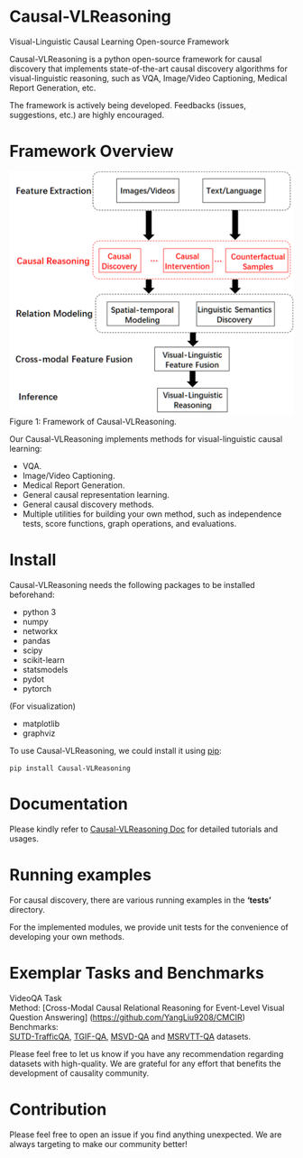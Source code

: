 # Causal-VLReasoning
Visual-Linguistic Causal Learning Open-source Framework

Causal-VLReasoning is a python open-source framework for causal discovery that implements state-of-the-art causal discovery algorithms for visual-linguistic reasoning, such as VQA, Image/Video Captioning, Medical Report Generation, etc. 

The framework is actively being developed. Feedbacks (issues, suggestions, etc.) are highly encouraged.

# Framework Overview

![Image](opensource.png)        
Figure 1: Framework of Causal-VLReasoning.

Our Causal-VLReasoning implements methods for visual-linguistic causal learning:

* VQA.
* Image/Video Captioning.
* Medical Report Generation.
* General causal representation learning.
* General causal discovery methods.
* Multiple utilities for building your own method, such as independence tests, score functions, graph operations, and evaluations.

# Install

Causal-VLReasoning needs the following packages to be installed beforehand:

* python 3
* numpy
* networkx
* pandas
* scipy
* scikit-learn
* statsmodels
* pydot
* pytorch

(For visualization)

* matplotlib
* graphviz

To use Causal-VLReasoning, we could install it using [pip](https://pypi.org/project/Causal-VLReasoning/):

```
pip install Causal-VLReasoning
```


# Documentation

Please kindly refer to [Causal-VLReasoning Doc](https://github.com/YangLiu9208/Causal-VLReasoning) for detailed tutorials and usages.

# Running examples

For causal discovery, there are various running examples in the **‘tests’** directory.

For the implemented modules, we provide unit tests for the convenience of developing your own methods.

# Exemplar Tasks and Benchmarks

VideoQA Task  
Method: [Cross-Modal Causal Relational Reasoning for Event-Level Visual Question Answering] (https://github.com/YangLiu9208/CMCIR)    
Benchmarks:    
[SUTD-TrafficQA](https://sutdcv.github.io/SUTD-TrafficQA/#/), [TGIF-QA](https://github.com/YunseokJANG/tgif-qa), [MSVD-QA](https://github.com/xudejing/video-question-answering) and [MSRVTT-QA](https://github.com/xudejing/video-question-answering) datasets.      

Please feel free to let us know if you have any recommendation regarding datasets with high-quality. We are grateful for any effort that benefits the development of causality community.


# Contribution

Please feel free to open an issue if you find anything unexpected.
We are always targeting to make our community better!
